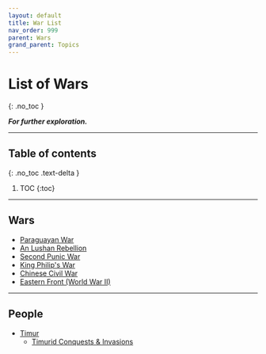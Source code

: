 ```yaml
---
layout: default
title: War List
nav_order: 999
parent: Wars
grand_parent: Topics
---
```


# List of Wars
{: .no_toc }

*__For further exploration.__*

---

## Table of contents
{: .no_toc .text-delta }

1. TOC
{:toc}

---

## Wars

- [Paraguayan War](https://en.wikipedia.org/wiki/Paraguayan_War)
- [An Lushan Rebellion](https://en.wikipedia.org/wiki/An_Lushan_Rebellion)
- [Second Punic War](https://en.wikipedia.org/wiki/Second_Punic_War)
- [King Philip's War](https://en.wikipedia.org/wiki/King_Philip%27s_War)
- [Chinese Civil War](https://en.wikipedia.org/wiki/Chinese_Civil_War)
- [Eastern Front (World War II)](https://en.wikipedia.org/wiki/Eastern_Front_(World_War_II))

---

## People

- [Timur](https://en.wikipedia.org/wiki/Timur)
	- [Timurid Conquests & Invasions](https://en.wikipedia.org/wiki/Timurid_conquests_and_invasions)
